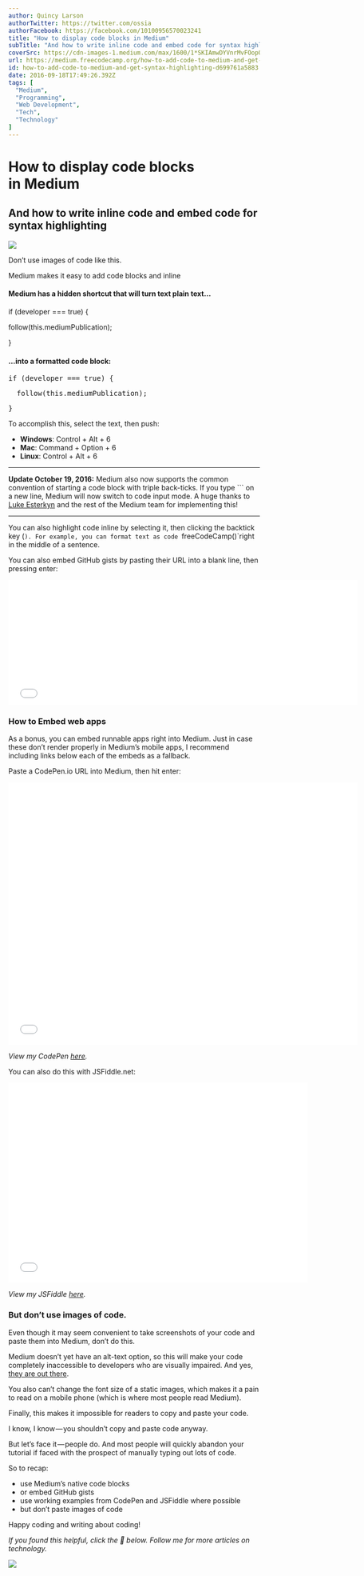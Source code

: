 ```yaml
---
author: Quincy Larson
authorTwitter: https://twitter.com/ossia
authorFacebook: https://facebook.com/10100956570023241
title: "How to display code blocks in Medium"
subTitle: "And how to write inline code and embed code for syntax highlighting"
coverSrc: https://cdn-images-1.medium.com/max/1600/1*SKIAmwDYVnrMvFOopOCwPQ.png
url: https://medium.freecodecamp.org/how-to-add-code-to-medium-and-get-syntax-highlighting-d699761a5883
id: how-to-add-code-to-medium-and-get-syntax-highlighting-d699761a5883
date: 2016-09-18T17:49:26.392Z
tags: [
  "Medium",
  "Programming",
  "Web Development",
  "Tech",
  "Technology"
]
---
```

# How to display code blocks in Medium

## And how to write inline code and embed code for syntax highlighting



![](https://cdn-images-1.medium.com/max/1600/1*SKIAmwDYVnrMvFOopOCwPQ.png)

Don’t use images of code like this.



Medium makes it easy to add code blocks and inline

#### Medium has a hidden shortcut that will turn text plain text…

if (developer === true) {

follow(this.mediumPublication);

}

#### …into a formatted code block:

<pre name="71db" id="71db" class="graf graf--pre graf-after--h4">if (developer === true) {</pre>

<pre name="2052" id="2052" class="graf graf--pre graf-after--pre">  follow(this.mediumPublication);</pre>

<pre name="5af7" id="5af7" class="graf graf--pre graf-after--pre">}</pre>

To accomplish this, select the text, then push:

*   **Windows**: Control + Alt + 6
*   **Mac**: Command + Option + 6
*   **Linux**: Control + Alt + 6











* * *







**Update October 19, 2016:** Medium also now supports the common convention of starting a code block with triple back-ticks. If you type ``` on a new line, Medium will now switch to code input mode. A huge thanks to [Luke Esterkyn](https://medium.com/@lukester) and the rest of the Medium team for implementing this!











* * *







You can also highlight code inline by selecting it, then clicking the backtick key (`). For example, you can format text as code `freeCodeCamp()`right in the middle of a sentence.

You can also embed GitHub gists by pasting their URL into a blank line, then pressing enter:





<iframe width="700" height="250" src="/media/f9147c30572d1e0d5bef7d7a7f224d22?postId=d699761a5883" data-media-id="f9147c30572d1e0d5bef7d7a7f224d22" allowfullscreen="" frameborder="0"></iframe>





### How to Embed web apps

As a bonus, you can embed runnable apps right into Medium. Just in case these don’t render properly in Medium’s mobile apps, I recommend including links below each of the embeds as a fallback.

Paste a CodePen.io URL into Medium, then hit enter:





<iframe data-width="800" data-height="600" width="700" height="525" src="/media/baac0b5917980fb88695bfef7c2b5304?postId=d699761a5883" data-media-id="baac0b5917980fb88695bfef7c2b5304" allowfullscreen="" frameborder="0"></iframe>





_View my CodePen_ [_here_](http://codepen.io/FreeCodeCamp/pen/NNvBQW)_._

You can also do this with JSFiddle.net:





<iframe data-width="600" data-height="400" width="600" height="400" src="/media/728bdc27a4497057582d0dec61995199?postId=d699761a5883" data-media-id="728bdc27a4497057582d0dec61995199" allowfullscreen="" frameborder="0"></iframe>





_View my JSFiddle_ [_here_](https://jsfiddle.net/avegt5e5/3/)_._

### But don’t use images of code.

Even though it may seem convenient to take screenshots of your code and paste them into Medium, don’t do this.

Medium doesn’t yet have an alt-text option, so this will make your code completely inaccessible to developers who are visually impaired. And yes, [they are out there](https://medium.freecodecamp.com/looking-back-to-what-started-it-all-731ef5424aec#.fae9jgbx6).

You also can’t change the font size of a static images, which makes it a pain to read on a mobile phone (which is where most people read Medium).

Finally, this makes it impossible for readers to copy and paste your code.

I know, I know — you shouldn’t copy and paste code anyway.

But let’s face it — people do. And most people will quickly abandon your tutorial if faced with the prospect of manually typing out lots of code.

So to recap:

*   use Medium’s native code blocks
*   or embed GitHub gists
*   use working examples from CodePen and JSFiddle where possible
*   but don’t paste images of code

Happy coding and writing about coding!

_If you found this helpful, click the 💚 below. Follow me for more articles on technology._



![](https://cdn-images-1.medium.com/max/1600/1*31StU5CNIHk8VDkSHWO6nA.gif)










